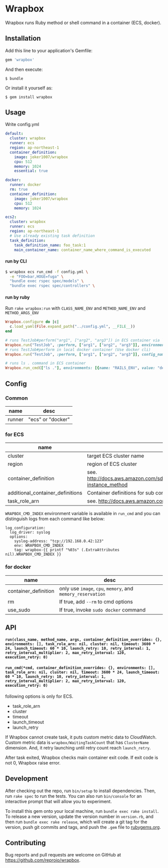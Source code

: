 # Wrapbox

Wrapbox runs Ruby method or shell command in a container (ECS, docker).

## Installation

Add this line to your application's Gemfile:

```ruby
gem 'wrapbox'
```

And then execute:

    $ bundle

Or install it yourself as:

    $ gem install wrapbox

## Usage

Write config.yml

```yaml
default:
  cluster: wrapbox
  runner: ecs
  region: ap-northeast-1
  container_definition:
    image: joker1007/wrapbox
    cpu: 512
    memory: 1024
    essential: true

docker:
  runner: docker
  rm: true
  container_definition:
    image: joker1007/wrapbox
    cpu: 512
    memory: 1024

ecs2:
  cluster: wrapbox
  runner: ecs
  region: ap-northeast-1
  # Use already existing task definition
  task_definition:
    task_definition_name: foo_task:1
    main_container_name: container_name_where_command_is_executed
```

#### run by CLI

```sh
$ wrapbox ecs run_cmd -f config.yml \
  -e "FOO=bar,HOGE=fuga" \
  "bundle exec rspec spec/models" \
  "bundle exec rspec spec/controllers" \
```

#### run by ruby

Run `rake wrapbox:run` with `CLASS_NAME_ENV` and `METHOD_NAME_ENV` and `METHOD_ARGS_ENV`

```ruby
Wrapbox.configure do |c|
  c.load_yaml(File.expand_path("../config.yml", __FILE__))
end

# runs TestJob#perform("arg1", ["arg2", "arg3"]) in ECS container via `rake wrapbox:run`
Wrapbox.run("TestJob", :perform, ["arg1", ["arg2", "arg3"]], environments: [{name: "RAILS_ENV", value: "development"}]) # use default config
# runs TestJob#perform in local docker container (Use docker cli)
Wrapbox.run("TestJob", :perform, ["arg1", ["arg2", "arg3"]], config_name: :docker, environments: [{name: "RAILS_ENV", value: "development"}]) # use docker config

# runs ls . command in ECS container
Wrapbox.run_cmd(["ls ."], environments: [{name: "RAILS_ENV", value: "development"}])
```

## Config

### Common

| name   | desc              |
| ------ | ----------------- |
| runner | "ecs" or "docker" |

### for ECS

| name                             | desc                                                                                                        |
| --------------------             | ------------------------------------------------                                                            |
| cluster                          | target ECS cluster name                                                                                     |
| region                           | region of ECS cluster                                                                                       |
| container_definition             | see. http://docs.aws.amazon.com/sdkforruby/api/Aws/ECS/Client.html#register_task_definition-instance_method |
| additional_container_definitions | Container definitions for sub containers                                                                    |
| task_role_arn                    | see. http://docs.aws.amazon.com/AmazonECS/latest/developerguide/task-iam-roles.html                         |

`WRAPBOX_CMD_INDEX` environment variable is available in `run_cmd` and you can distinguish logs from each command like below:

```
log_configuration:
  log_driver: syslog
  options:
    syslog-address: "tcp://192.168.0.42:123"
    env: WRAPBOX_CMD_INDEX
    tag: wrapbox-{{ printf "%03s" (.ExtraAttributes nil).WRAPBOX_CMD_INDEX }}
```

### for docker
| name                 | desc                                                        |
| -------------------- | ----------------------------------------------------------- |
| container_definition | only use `image`, `cpu`, `memory`, and `memory_reservation` |
| rm                   | If true, add `--rm` to cmd options                          |
| use_sudo             | If true, invoke `sudo docker` command                       |

## API

#### `run(class_name, method_name, args, container_definition_overrides: {}, environments: [], task_role_arn: nil, cluster: nil, timeout: 3600 * 24, launch_timeout: 60 * 10, launch_retry: 10, retry_interval: 1, retry_interval_multiplier: 2, max_retry_interval: 120, execution_retry: 0)`

#### `run_cmd(*cmd, container_definition_overrides: {}, environments: [], task_role_arn: nil, cluster: nil, timeout: 3600 * 24, launch_timeout: 60 * 10, launch_retry: 10, retry_interval: 1, retry_interval_multiplier: 2, max_retry_interval: 120, execution_retry: 0)`

following options is only for ECS.

- task_role_arn
- cluster
- timeout
- launch_timeout
- launch_retry

If Wrapbox cannot create task, it puts custom metric data to CloudWatch.
Custom metric data is `wrapbox/WaitingTaskCount` that has `ClusterName` dimension.
And, it retry launching until retry count reach `launch_retry`.

After task exited, Wrapbox checks main container exit code.
If exit code is not 0, Wrapbox raise error.

## Development

After checking out the repo, run `bin/setup` to install dependencies. Then, run `rake spec` to run the tests. You can also run `bin/console` for an interactive prompt that will allow you to experiment.

To install this gem onto your local machine, run `bundle exec rake install`. To release a new version, update the version number in `version.rb`, and then run `bundle exec rake release`, which will create a git tag for the version, push git commits and tags, and push the `.gem` file to [rubygems.org](https://rubygems.org).

## Contributing

Bug reports and pull requests are welcome on GitHub at https://github.com/reproio/wrapbox.

